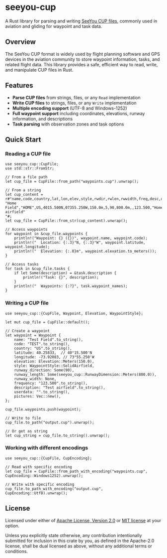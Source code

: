 # seeyou-cup

A Rust library for parsing and writing [SeeYou CUP files](docs/SeeYou_CUP_file_format.pdf), commonly used in aviation and gliding for waypoint and task data.

## Overview

The SeeYou CUP format is widely used by flight planning software and GPS devices in the aviation community to store waypoint information, tasks, and related flight data. This library provides a safe, efficient way to read, write, and manipulate CUP files in Rust.

## Features

- **Parse CUP files** from strings, files, or any `Read` implementation
- **Write CUP files** to strings, files, or any `Write` implementation  
- **Multiple encoding support** (UTF-8 and Windows-1252)
- **Full waypoint support** including coordinates, elevations, runway information, and descriptions
- **Task parsing** with observation zones and task options

## Quick Start

### Reading a CUP file

```rust,no_run
use seeyou_cup::CupFile;
use std::str::FromStr;

// From a file path
let cup_file = CupFile::from_path("waypoints.cup").unwrap();

// From a string
let cup_content = r#"name,code,country,lat,lon,elev,style,rwdir,rwlen,rwwidth,freq,desc,userdata,pics
"Home Field","HOME",US,4015.500N,07355.250W,150.0m,5,90,800.0m,,123.500,"Home airfield"
"#;
let cup_file = CupFile::from_str(cup_content).unwrap();

// Access waypoints
for waypoint in &cup_file.waypoints {
    println!("Waypoint: {} ({})", waypoint.name, waypoint.code);
    println!("  Location: {:.3}°N, {:.3}°W", waypoint.latitude, waypoint.longitude);
    println!("  Elevation: {:.0}m", waypoint.elevation.to_meters());
}

// Access tasks
for task in &cup_file.tasks {
    if let Some(description) = &task.description {
        println!("Task: {}", description);
    }
    println!("  Waypoints: {:?}", task.waypoint_names);
}
```

### Writing a CUP file

```rust,no_run
use seeyou_cup::{CupFile, Waypoint, Elevation, WaypointStyle};

let mut cup_file = CupFile::default();

// Create a waypoint
let waypoint = Waypoint {
    name: "Test Field".to_string(),
    code: "TEST".to_string(),
    country: "US".to_string(),
    latitude: 40.25833,  // 40°15.500'N
    longitude: -73.92083, // 73°55.250'W  
    elevation: Elevation::Meters(150.0),
    style: WaypointStyle::SolidAirfield,
    runway_direction: Some(90),
    runway_length: Some(seeyou_cup::RunwayDimension::Meters(800.0)),
    runway_width: None,
    frequency: "123.500".to_string(),
    description: "Test airfield".to_string(),
    userdata: "".to_string(),
    pictures: Vec::new(),
};

cup_file.waypoints.push(waypoint);

// Write to file
cup_file.to_path("output.cup").unwrap();

// Or get as string
let cup_string = cup_file.to_string().unwrap();
```

### Working with different encodings

```rust,no_run
use seeyou_cup::{CupFile, CupEncoding};

// Read with specific encoding
let cup_file = CupFile::from_path_with_encoding("waypoints.cup", CupEncoding::Windows1252).unwrap();

// Write with specific encoding
cup_file.to_path_with_encoding("output.cup", CupEncoding::Utf8).unwrap();
```

## License

Licensed under either of [Apache License, Version 2.0](LICENSE-APACHE) or
[MIT license](LICENSE-MIT) at your option.

Unless you explicitly state otherwise, any contribution intentionally submitted
for inclusion in this crate by you, as defined in the Apache-2.0 license, shall
be dual licensed as above, without any additional terms or conditions.

